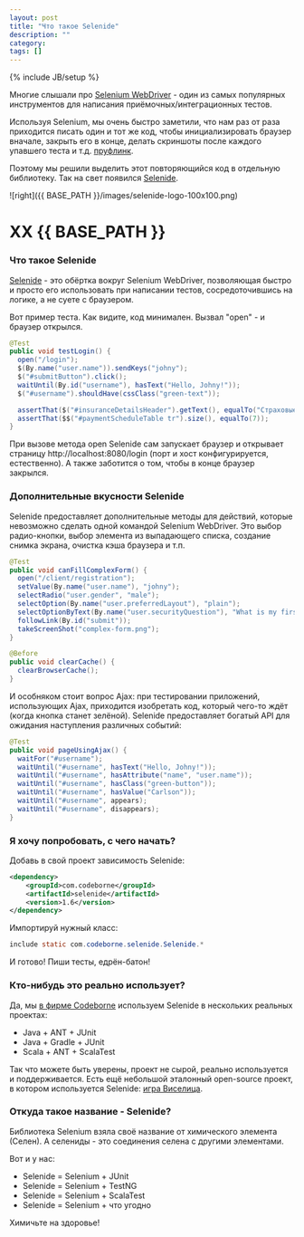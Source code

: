 ```yaml
---
layout: post
title: "Что такое Selenide"
description: ""
category: 
tags: []
---
```

{% include JB/setup %}

Многие слышали про [Selenium WebDriver](http://code.google.com/p/selenium/) - один из самых популярных инструментов для написания приёмочных/интеграционных тестов.

Используя Selenium, мы очень быстро заметили, что нам раз от раза приходится писать один и тот же код, чтобы инициализировать браузер вначале, закрыть его в конце, делать скриншоты после каждого упавшего теста и т.д. [пруфлинк](http://habrahabr.ru/post/114145/).

Поэтому мы решили выделить этот повторяющийся код в отдельную библиотеку. Так на свет появился [Selenide](http://selenide.org).

![right]({{ BASE_PATH }}/images/selenide-logo-100x100.png)

# XX {{ BASE_PATH }}

### Что такое Selenide
[Selenide](http://selenide.org) - это обёртка вокруг Selenium WebDriver, позволяющая быстро и просто его использовать при написании тестов, сосредоточившись на логике, а не суете с браузером.

Вот пример теста. Как видите, код минимален. Вызвал "open" - и браузер открылся.
```java
@Test
public void testLogin() {
  open("/login");
  $(By.name("user.name")).sendKeys("johny");
  $("#submitButton").click();
  waitUntil(By.id("username"), hasText("Hello, Johny!"));
  $("#username").shouldHave(cssClass("green-text"));

  assertThat($("#insuranceDetailsHeader").getText(), equalTo("Страховые полисы"));
  assertThat($$("#paymentScheduleTable tr").size(), equalTo(7));
}
```

При вызове метода open Selenide сам запускает браузер и открывает страницу http://localhost:8080/login (порт и хост конфигурируется, естественно). А также заботится о том, чтобы в конце браузер закрылся.

### Дополнительные вкусности Selenide ###
Selenide предоставляет дополнительные методы для действий, которые невозможно сделать одной командой Selenium WebDriver. Это выбор радио-кнопки, выбор элемента из выпадающего списка, создание снимка экрана, очистка кэша браузера и т.п.

```java
@Test
public void canFillComplexForm() {
  open("/client/registration");
  setValue(By.name("user.name"), "johny");
  selectRadio("user.gender", "male");
  selectOption(By.name("user.preferredLayout"), "plain");
  selectOptionByText(By.name("user.securityQuestion"), "What is my first car?");
  followLink(By.id("submit"));
  takeScreenShot("complex-form.png");
}

@Before
public void clearCache() {
  clearBrowserCache();
}
```

И особняком стоит вопрос Ajax: при тестировании приложений, использующих Ajax, приходится изобретать код, который чего-то ждёт (когда кнопка станет зелёной). Selenide предоставляет богатый API для ожидания наступления различных событий:

```java
@Test
public void pageUsingAjax() {
  waitFor("#username");
  waitUntil("#username", hasText("Hello, Johny!"));
  waitUntil("#username", hasAttribute("name", "user.name"));
  waitUntil("#username", hasClass("green-button"));
  waitUntil("#username", hasValue("Carlson"));
  waitUntil("#username", appears);
  waitUntil("#username", disappears);
}
```

### Я хочу попробовать, с чего начать?

Добавь в свой проект зависимость Selenide:
```xml
<dependency>
    <groupId>com.codeborne</groupId>
    <artifactId>selenide</artifactId>
    <version>1.6</version>
</dependency>
```

Импортируй нужный класс:
```java
include static com.codeborne.selenide.Selenide.*
```

И готово! Пиши тесты, едрён-батон!

### Кто-нибудь это реально использует?
Да, мы <a href="http://ru.codeborne.com/" target="_blank">в фирме Codeborne</a> используем Selenide в нескольких реальных проектах:
*   Java + ANT + JUnit
*   Java + Gradle + JUnit
*   Scala + ANT + ScalaTest

Так что можете быть уверены, проект не сырой, реально используется и поддерживается.
Есть ещё небольшой эталонный open-source проект, в котором используется Selenide: [игра Виселица](https://github.com/asolntsev/hangman).

### Откуда такое название - Selenide?
Библиотека Selenium взяла своё название от химического элемента (Селен). А селениды - это соединения селена с  другими элементами.

Вот и у нас:
*   Selenide = Selenium + JUnit
*   Selenide = Selenium + TestNG
*   Selenide = Selenium + ScalaTest
*   Selenide = Selenium + что угодно

Химичьте на здоровье!
